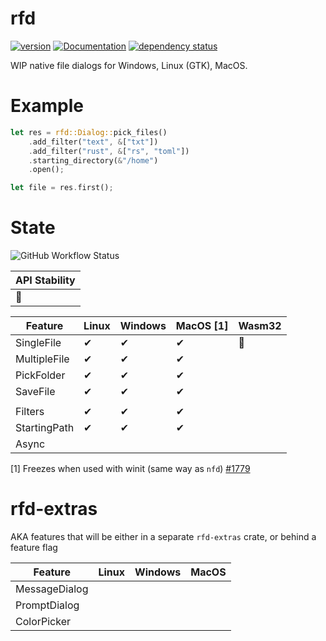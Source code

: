 # rfd

[![version](https://img.shields.io/crates/v/rfd.svg)](https://crates.io/crates/rfd)
[![Documentation](https://docs.rs/rfd/badge.svg)](https://docs.rs/rfd)
[![dependency status](https://deps.rs/crate/rfd/0.0.2/status.svg)](https://deps.rs/crate/rfd/0.0.2)

WIP native file dialogs for Windows, Linux (GTK), MacOS.

# Example

```rust
let res = rfd::Dialog::pick_files()
    .add_filter("text", &["txt"])
    .add_filter("rust", &["rs", "toml"])
    .starting_directory(&"/home")
    .open();

let file = res.first();
```

# State

![GitHub Workflow Status](https://img.shields.io/github/workflow/status/PolyMeilex/rfd/Rust/master?style=flat-square)

| API Stability |
| ------------- |
| 🚧            |

| Feature      | Linux | Windows | MacOS [1] | Wasm32 |
| ------------ | ----- | ------- | --------- | ------ |
| SingleFile   | ✔     | ✔       | ✔         | 🚧     |
| MultipleFile | ✔     | ✔       | ✔         |        |
| PickFolder   | ✔     | ✔       | ✔         |        |
| SaveFile     | ✔     | ✔       | ✔         |        |
|              |       |         |           |        |
| Filters      | ✔     | ✔       | ✔         |
| StartingPath | ✔     | ✔       | ✔         |        |
| Async        |       |         |           |        |

[1] Freezes when used with winit (same way as `nfd`) [#1779](https://github.com/rust-windowing/winit/issues/1779)

# rfd-extras

AKA features that will be either in a separate `rfd-extras` crate, or behind a feature flag

| Feature       | Linux | Windows | MacOS |
| ------------- | ----- | ------- | ----- |
| MessageDialog |       |         |       |
| PromptDialog  |       |         |       |
| ColorPicker   |       |         |       |

